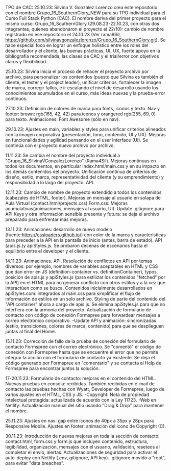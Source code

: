 TPO de CAC: 
25.10.23: Silvina V. González Lorenzo crea este repositorio con el nombre Grupo_16_SouthernGlory_NEW para su TPO individual para el Curso Full Stack Python (CAC). El nombre deriva del primer proyecto para el mismo curso: Grupo_16_SouthernGlory (29.08.23-22.10.23, con otras dos integrantes, quienes abandonaron el proyecto el 22/10): cambio de nombre registrado en ese repositorio el 24.10.23 (Ver rama9Sil, https://github.com/silvinavgonzalezlorenzo/Grupo_16_SouthernGlory.git). Se hace especial foco en lograr un enfoque holístico entre los roles del desarrollador y el cliente, las buenas prácticas, UI, UX, fuerte apoyo en la bibliografía recomendada, las clases de CAC y el trial/error con objetivos claros y flexibilidad.

25.10.23: Silvina inicia el proceso de rehacer el proyecto archivo por archivo, para personalizar los contenidos (puesto que Silvina es también el cliente, el tester y el project leader), unificar criterios, fortalecer la imagen de marca, corregir fallos, e ir escalando el nivel de desarrollo usando los conocimientos acumulados en el curso, más ideas nuevas y la prueba-error continuos.

27.10.23: Definición de colores de marca para fonts, íconos y texto. Nav y footer: brown: rgb(165, 42, 42) para íconos y orangered rgb(255, 69, 0) para texto. Animaciones: Font Awesome (sólo en nav).

29.10.23: Ajustes en main, variables y styles para unificar criterios alineados con la imagen corporativa (presentación, tono, contenido, UI y UX). Mejoras en funcionalidades y agilidad pensando en el user interface (UI). Se continúa con el proyecto nuevo archivo por archivo.

11.11.23: Se cambia el nombre del proyecto individual a "Grupo_16_SilvinaVGonzalezLorenzo" (Rama4Sil). Mejoras continuas en todos los documentos, en particular index.html/main.css y en su impacto en los demás contenidos del proyecto. Unificación continua de criterios de diseño, estilo, marca, representatividad del cliente (y su emprendimiento) y responsibidad a lo largo del proyecto. API.

12.11.23: Cambio de nombre de proyecto extendido a todos los contenidos (cabezales de HTML, footer). Mejoras en mensaje al usuario en solapa de Aula Virtual (contact.html/projects.css).Form.css: Mejoras acumulativas(animaciones, mensajes al usuario, UI). Update .gitignore para API Keys y otra información sensible presente y futura: se deja el archivo preparado para enfrentar más mejoras. 

13.11.23: Animaciones: desarrollo de nuevo modelo (fuente:https://cssloaders.github.io/) con color de la marca y características para preceder a la API en la pantalla de inicio (antes, barra de estado). API (apis.js.)y apiStyles.js. Se probaron decenas de escenarios hasta el equilibrio entre el developer y el cliente.

14.11.23: Animaciones. API. Resolución de conflictos en API por temas diversos: por ejemplo, nombres de variables aceptables en HTML y CSS que dan error en JS (definition-container vs. definitionContainer), typos, posición de apis.js y apiStyles.js (para estilizar los contenidos "fetched" por la API) en el HTML para no generar conflicto con otros estilos y a la vez que interactúen como se busca. Contenidos inicialmente desarrollados en apiStyles.com: integrados al main.css para simplificar el flujo de información de estilos en un solo archivo. Styling de parte del contenido del "API container" ahora a cargo de apis.js. Se elimina apiStyles.js para que no interfiera con la armonía del proyecto. Actualización de formulario de contacto con código de conexión Formspree para forwardear mensajes a correo electrónico corporativo.
-Update API y animación: sincronizadas (estilo, transiciones, colores de marca, contenido) para que se desplieguen juntas al final del Home. 

15.11.23: Corrección de fallo de la prueba de conexión del formulario de contacto Formspree con el correo electrónico. Se "comentó" el código de conexión con Formspree hasta que se encuentre el error que no permite integrar la acción con el formulario de contacto ya existente. Se deja el código generado por Formspree en "comentario" y se contacta al Help de Formspree para encontrar juntos la solución. 

17-20.11.23: Formulario de contacto: mejoras en el contenido del HTML. Nuevas pruebas en consola: recibidas. También recibidas en e-mail de contacto las pruebas hechas con Wyatt, Developer de Formspree, luego de varios ajustes en el HTML, CSS y JS.
-Copyright: Nota de propiedad intelectual protegida: actualizada de acuerdo con la Ley 11723.
-Web en Netlify: Actualización manual del sitio usando "Drag & Drop" para mantener el nombre. 

25.11.23: Ajustes en nav: gap entre íconos de 40px a 35px y 28px para Responsive Mobile. Ajustes en footer: animación del ícono de Copyright (C).

30.11.23: Introducción de nuevas mejoras en toda la sección de contacto: contact.html, form.css y form.js que incluyen contenido, estructura, legibilidad, organización, mensajes con el usuario, validación, reseteos al completar el envío, alertas. Actualizaciones de seguridad para activar el auto-deploy con Netlify (.env,.gitignore, API key). .gitignore movido a "root", para evitar "data breaches".